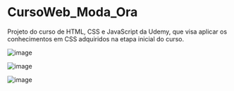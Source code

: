 # CursoWeb_Moda_Ora
Projeto do curso de HTML, CSS e JavaScript da Udemy, que visa aplicar os conhecimentos em CSS adquiridos na etapa inicial do curso.

![image](https://github.com/LeonardoSanga/Udemy_Moda_Ora/assets/100099053/d1252e5a-9351-4479-a3d3-59c873a5443d)

![image](https://github.com/LeonardoSanga/Udemy_Moda_Ora/assets/100099053/289968b3-31bc-4571-b427-cf0081bd621a)

![image](https://github.com/LeonardoSanga/Udemy_Moda_Ora/assets/100099053/5d57878d-c3fc-4406-b34e-8ad946a108f5)

